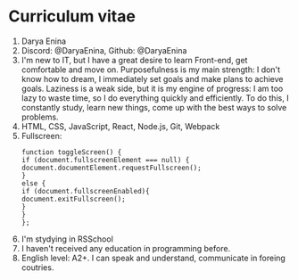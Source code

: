 # **Curriculum vitae**

1. Darya Enina
2. Discord: @DaryaEnina, Github: @DaryaEnina
3. I'm new to IT, but I have a great desire to learn Front-end, get comfortable and move on. Purposefulness is my main strength: I don't know how to dream, I immediately set goals and make plans to achieve goals. Laziness is a weak side, but it is my engine of progress: I am too lazy to waste time, so I do everything quickly and efficiently. To do this, I constantly study, learn new things, come up with the best ways to solve problems.
4. HTML, CSS, JavaScript, React, Node.js, Git, Webpack
5. Fullscreen:
   ```document.querySelector('.fullscreen').addEventListener('click', toggleScreen);
   function toggleScreen() {
   if (document.fullscreenElement === null) {
   document.documentElement.requestFullscreen();
   }
   else {
   if (document.fullscreenEnabled){
   document.exitFullscreen();
   }
   }
   };
   ```
6. I'm stydying in RSSchool
7. I haven't received any education in programming before.
8. English level: A2+. I can speak and understand, communicate in foreing coutries.
